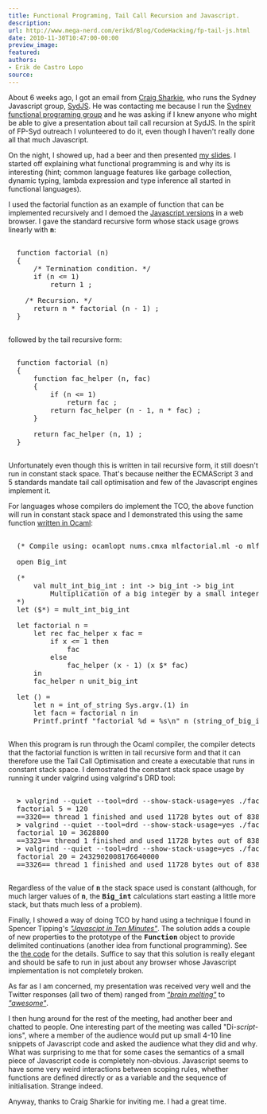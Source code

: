 ```yaml
---
title: Functional Programing, Tail Call Recursion and Javascript.
description:
url: http://www.mega-nerd.com/erikd/Blog/CodeHacking/fp-tail-js.html
date: 2010-11-30T10:47:00-00:00
preview_image:
featured:
authors:
- Erik de Castro Lopo
source:
---
```




<p>
About 6 weeks ago, I got an email from
	<a href="http://blogs.atlassian.com/developer/csharkie/">
	Craig Sharkie</a>,
who runs the Sydney Javascript group,
	<a href="http://sydjs.com/">
	SydJS</a>.
He was contacting me because I run the
	<a href="http://groups.google.com/group/fp-syd">
	Sydney functional programing group</a>
and he was asking if I knew anyone who might be able to give a presentation
about tail call recursion at SydJS.
In the spirit of FP-Syd outreach I volunteered to do it, even though I haven't
really done all that much Javascript.
</p>

<p>
On the night, I showed up, had a beer and then presented
	<a href="http://www.mega-nerd.com/erikd/Blog/files/js-tail-call.pdf">
	my slides</a>.
I started off explaining what functional programming is and why its is
interesting (hint; common language features like garbage collection, dynamic
typing, lambda expression and type inference all started in functional
languages).
</p>

<p>
I used the factorial function as an example of function that can be implemented
recursively and I demoed the
	<a href="http://www.mega-nerd.com/erikd/Blog/files/js-demo/">
	Javascript versions</a>
in a web browser.
I gave the standard recursive form whose stack usage grows linearly with
<tt><b>n</b></tt>:
</p>

<pre class="code">

  function factorial (n)
  {
      /* Termination condition. */
      if (n &lt;= 1)
          return 1 ;

    /* Recursion. */
      return n * factorial (n - 1) ;
  }

</pre>

<p>
followed by the tail recursive form:
</p>

<pre class="code">

  function factorial (n)
  {
      function fac_helper (n, fac)
      {
          if (n &lt;= 1)
              return fac ;
          return fac_helper (n - 1, n * fac) ;
      }

      return fac_helper (n, 1) ;
  }

</pre>

<p>
Unfortunately even though this is written in tail recursive form, it still doesn't
run in constant stack space.
That's because neither the ECMAScript 3 and 5 standards mandate tail call
optimisation and few of the Javascript engines implement it.
</p>

<p>
For languages whose compilers do implement the TCO, the above function will
run in constant stack space and I demonstrated this using the same function
	<a href="http://www.mega-nerd.com/erikd/Blog/files/mlfactorial.ml">
	written in Ocaml</a>:
</p>

<pre class="code">

  (* Compile using: ocamlopt nums.cmxa mlfactorial.ml -o mlfactorial *)

  open Big_int

  (*
      val mult_int_big_int : int -&gt; big_int -&gt; big_int
          Multiplication of a big integer by a small integer
  *)
  let ($*) = mult_int_big_int

  let factorial n =
      let rec fac_helper x fac =
          if x &lt;= 1 then
              fac
          else
              fac_helper (x - 1) (x $* fac)
      in
      fac_helper n unit_big_int

  let () =
      let n = int_of_string Sys.argv.(1) in
      let facn = factorial n in
      Printf.printf &quot;factorial %d = %s\n&quot; n (string_of_big_int facn)

</pre>

<p>
When this program is run through the Ocaml compiler, the compiler detects that
the factorial function is written in tail recursive form and that it can
therefore use the Tail Call Optimisation and create a executable that runs in
constant stack space.
I demostrated the constant stack space usage by running it under valgrind using
valgrind's DRD tool:
</p>

<pre class="code">

  <b>&gt;</b> valgrind --quiet --tool=drd --show-stack-usage=yes ./factorial 5
  factorial 5 = 120
  ==3320== thread 1 finished and used 11728 bytes out of 8388608 on its stack. Margin: 8376880 bytes.
  <b>&gt;</b> valgrind --quiet --tool=drd --show-stack-usage=yes ./factorial 10
  factorial 10 = 3628800
  ==3323== thread 1 finished and used 11728 bytes out of 8388608 on its stack. Margin: 8376880 bytes.
  <b>&gt;</b> valgrind --quiet --tool=drd --show-stack-usage=yes ./factorial 20
  factorial 20 = 2432902008176640000
  ==3326== thread 1 finished and used 11728 bytes out of 8388608 on its stack. Margin: 8376880 bytes.

</pre>

<p>
Regardless of the value of <tt><b>n</b></tt> the stack space used is constant
(although, for much larger values of <tt><b>n</b></tt>, the
<tt><b>Big_int</b></tt> calculations start easting a little more stack, but
thats much less of a problem).
</p>

<p>
Finally, I showed a way of doing TCO by hand using a technique I found in
Spencer Tipping's
	<a href="https://github.com/spencertipping/js-in-ten-minutes/">
	<i>&quot;Javascipt in Ten Minutes&quot;</i></a>.
The solution adds a couple of new properties to the prototype of the
<tt><b>Function</b></tt> object to provide delimited continuations (another
idea from functional programming).
See the
	<a href="http://www.mega-nerd.com/erikd/Blog/files/js-demo/demo5-factorial.js">
	the code</a>
for the details.
Suffice to say that this solution is really elegant and should be safe to run
in just about any browser whose Javascript implementation is not completely
broken.
</p>

<p>
As far as I am concerned, my presentation was received very well and the Twitter
responses (all two of them) ranged from
	<a href="https://twitter.com/sydjs/status/4821816115728384">
	<i>&quot;brain melting&quot;</i></a>
to
	<a href="https://twitter.com/pamelafox/status/4884534680092672">
	<i>&quot;awesome&quot;</i></a>.
</p>

<p>
I then hung around for the rest of the meeting, had another beer and chatted to
people.
One interesting part of the meeting was called &quot;Di-<i>script</i>-ions&quot;, where a
member of the audience would put up small 4-10 line snippets of Javascript code
and asked the audience what they did and why.
What was surprising to me that for some cases the semantics of a small piece of
Javascript code is completely non-obvious.
Javascript seems to have some very weird interactions between scoping rules,
whether functions are defined directly or as a variable and the sequence of
initialisation.
Strange indeed.
</p>

<p>
Anyway, thanks to Craig Sharkie for inviting me.
I had a great time.
</p>



